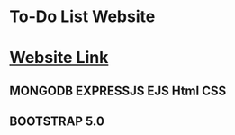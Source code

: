 # To-Do List Website
# [Website Link](https://task-on-tips.herokuapp.com/)
## MONGODB EXPRESSJS EJS Html CSS 
## BOOTSTRAP 5.0
